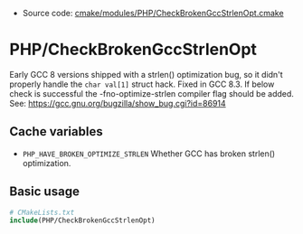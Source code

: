 <!-- This is auto-generated file. -->
* Source code: [cmake/modules/PHP/CheckBrokenGccStrlenOpt.cmake](https://github.com/petk/php-build-system/blob/master/cmake/cmake/modules/PHP/CheckBrokenGccStrlenOpt.cmake)

# PHP/CheckBrokenGccStrlenOpt

Early GCC 8 versions shipped with a strlen() optimization bug, so it didn't
properly handle the `char val[1]` struct hack. Fixed in GCC 8.3. If below check
is successful the -fno-optimize-strlen compiler flag should be added.
See: https://gcc.gnu.org/bugzilla/show_bug.cgi?id=86914

## Cache variables

* `PHP_HAVE_BROKEN_OPTIMIZE_STRLEN`
  Whether GCC has broken strlen() optimization.

## Basic usage

```cmake
# CMakeLists.txt
include(PHP/CheckBrokenGccStrlenOpt)
```
